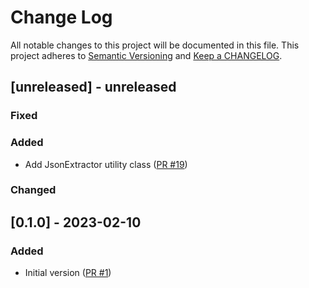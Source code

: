 # Change Log

All notable changes to this project will be documented in this file. This project adheres to [Semantic Versioning](http://semver.org/) and [Keep a CHANGELOG](http://keepachangelog.com/).

## [unreleased] - unreleased

### Fixed


### Added

- Add JsonExtractor utility class ([PR #19](https://github.com/ponylang/json/pull/19))

### Changed


## [0.1.0] - 2023-02-10

### Added

- Initial version ([PR #1](https://github.com/ponylang/json/pull/1))

